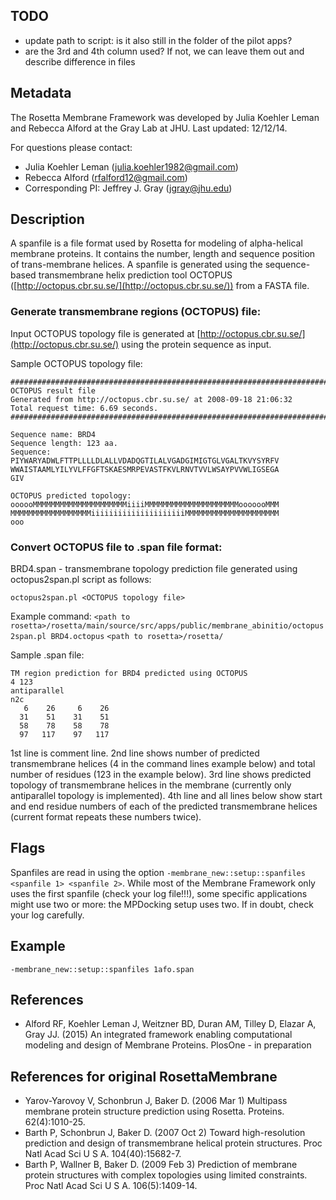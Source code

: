## TODO

- update path to script: is it also still in the folder of the pilot apps?
- are the 3rd and 4th column used? If not, we can leave them out and describe difference in files

## Metadata

The Rosetta Membrane Framework was developed by Julia Koehler Leman and Rebecca Alford at the Gray Lab at JHU. 
Last updated: 12/12/14. 

For questions please contact: 
- Julia Koehler Leman ([julia.koehler1982@gmail.com](julia.koehler1982@gmail.com))
- Rebecca Alford ([rfalford12@gmail.com](rfalford12@gmail.com))
- Corresponding PI: Jeffrey J. Gray ([jgray@jhu.edu](jgray@jhu.edu))

## Description

A spanfile is a file format used by Rosetta for modeling of alpha-helical membrane proteins. It contains the number, length and sequence position of trans-membrane helices. A spanfile is generated using the sequence-based transmembrane helix prediction tool OCTOPUS ([http://octopus.cbr.su.se/](http://octopus.cbr.su.se/)) from a FASTA file. 

### Generate transmembrane regions (OCTOPUS) file:

Input OCTOPUS topology file is generated at [http://octopus.cbr.su.se/](http://octopus.cbr.su.se/) using the protein sequence as input.

Sample OCTOPUS topology file:

```
##############################################################################
OCTOPUS result file
Generated from http://octopus.cbr.su.se/ at 2008-09-18 21:06:32
Total request time: 6.69 seconds.
##############################################################################

Sequence name: BRD4
Sequence length: 123 aa.
Sequence:
PIYWARYADWLFTTPLLLLDLALLVDADQGTILALVGADGIMIGTGLVGALTKVYSYRFV
WWAISTAAMLYILYVLFFGFTSKAESMRPEVASTFKVLRNVTVVLWSAYPVVWLIGSEGA
GIV

OCTOPUS predicted topology:
oooooMMMMMMMMMMMMMMMMMMMMMiiiiMMMMMMMMMMMMMMMMMMMMMooooooMMM
MMMMMMMMMMMMMMMMMMiiiiiiiiiiiiiiiiiiiiiMMMMMMMMMMMMMMMMMMMMM
ooo
```

### Convert OCTOPUS file to .span file format:

BRD4.span - transmembrane topology prediction file generated using octopus2span.pl script as follows:

`octopus2span.pl <OCTOPUS topology file>`

Example command: 
`<path to rosetta>/rosetta/main/source/src/apps/public/membrane_abinitio/octopus2span.pl BRD4.octopus`
`<path to rosetta>/rosetta/`

Sample .span file:

```
TM region prediction for BRD4 predicted using OCTOPUS
4 123
antiparallel
n2c
   6    26     6    26
  31    51    31    51
  58    78    58    78
  97   117    97   117
```

1st line is comment line. 2nd line shows number of predicted transmembrane helices (4 in the command lines example below) and total number of residues (123 in the example below). 3rd line shows predicted topology of transmembrane helices in the membrane (currently only antiparallel topology is implemented). 4th line and all lines below show start and end residue numbers of each of the predicted transmembrane helices (current format repeats these numbers twice).

## Flags

Spanfiles are read in using the option `-membrane_new::setup::spanfiles <spanfile 1> <spanfile 2>`. While most of the Membrane Framework only uses the first spanfile (check your log file!!!), some specific applications might use two or more: the MPDocking setup uses two. If in doubt, check your log carefully. 
 
## Example

`-membrane_new::setup::spanfiles 1afo.span`

## References

* Alford RF, Koehler Leman J, Weitzner BD, Duran AM, Tilley D, Elazar A, Gray JJ. (2015) An integrated framework enabling computational modeling and design of Membrane Proteins. PlosOne - in preparation 

## References for original RosettaMembrane

* Yarov-Yarovoy V, Schonbrun J, Baker D. (2006 Mar 1) Multipass membrane protein structure prediction using Rosetta. Proteins. 62(4):1010-25.
* Barth P, Schonbrun J, Baker D. (2007 Oct 2) Toward high-resolution prediction and design of transmembrane helical protein structures. Proc Natl Acad Sci U S A. 104(40):15682-7.
* Barth P, Wallner B, Baker D. (2009 Feb 3) Prediction of membrane protein structures with complex topologies using limited constraints. Proc Natl Acad Sci U S A. 106(5):1409-14.
